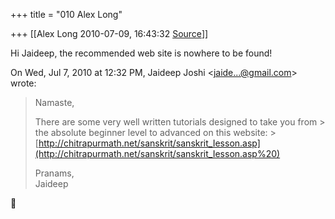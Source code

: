 +++
title = "010 Alex Long"

+++
[[Alex Long	2010-07-09, 16:43:32 [Source](https://groups.google.com/g/samskrita/c/hjxiZE-q9XM)]]



Hi Jaideep, the recommended web site is nowhere to be found!  
  

On Wed, Jul 7, 2010 at 12:32 PM, Jaideep Joshi \<[jaide...@gmail.com]()\> wrote:  

> Namaste,  
>   
> There are some very well written tutorials designed to take you from > the absolute beginner level to advanced on this website: > [http://chitrapurmath.net/sanskrit/sanskrit_Iesson.asp](http://chitrapurmath.net/sanskrit/sanskrit_Iesson.asp%20)  
>   
> Pranams,  
> Jaideep



